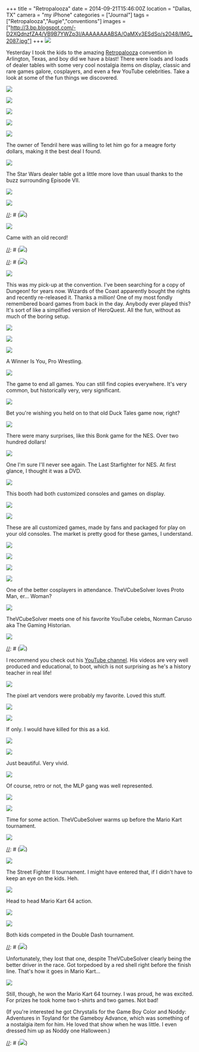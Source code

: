 +++
title = "Retropalooza"
date = 2014-09-21T15:46:00Z
location = "Dallas, TX"
camera = "my iPhone"
categories = ["Journal"]
tags = ["Retropalooza","Augie","conventions"]
images = ["http://3.bp.blogspot.com/-D2XQdnzfZA4/VB9B7YWZp3I/AAAAAAAABSA/OaMXv3ESdSo/s2048/IMG_2087.jpg"]
+++
![](http://3.bp.blogspot.com/-D2XQdnzfZA4/VB9B7YWZp3I/AAAAAAAABSA/OaMXv3ESdSo/s2048/IMG_2087.jpg)

Yesterday I took the kids to the amazing [Retropalooza](http://retropalooza.net/) convention in Arlington, Texas, and boy did we have a blast! There were loads and loads of dealer tables with some very cool nostalgia items on display, classic and rare games galore, cosplayers, and even a few YouTube celebrities. Take a look at some of the fun things we discovered.

<!--more-->

![](http://1.bp.blogspot.com/-HXASCWmwrns/VB9B7RlqdcI/AAAAAAAABR8/r7Jn3iva_8o/s2048/IMG_2088.jpg)

![](http://1.bp.blogspot.com/-TyzzeIJDe0Q/VB9B7lLowiI/AAAAAAAABSE/J5HlU6UfKBs/s2048/IMG_2089.jpg)

![](http://3.bp.blogspot.com/-5-4Vs9IyGNk/VB9B8NRBnlI/AAAAAAAABSM/z14XMhitMHY/s2048/IMG_2092.jpg)

![](http://3.bp.blogspot.com/-C5PxN3KtlCg/VB9CLd0k-hI/AAAAAAAABWY/T5803efuUfE/s2048/IMG_2175.jpg)

![](http://3.bp.blogspot.com/-dKgT0klCLFw/VB9CLB-eZUI/AAAAAAAABWU/KoL60K9HPqE/s2048/IMG_2172.JPG)

The owner of Tendril here was willing to let him go for a meagre forty dollars, making it the best deal I found.

![](http://2.bp.blogspot.com/-sWn_DFZn2tQ/VB9B9b4cd2I/AAAAAAAABSc/3Jq7addHOT8/s2048/IMG_2097.jpg)

The Star Wars dealer table got a little more love than usual thanks to the buzz surrounding Episode VII.

![](http://4.bp.blogspot.com/-CEmuvPxxSms/VB9B_fx2plI/AAAAAAAABTU/laoj62KyRPg/s2048/IMG_2108.JPG)

![](http://2.bp.blogspot.com/-795g_9-tShE/VB9B_q_h_HI/AAAAAAAABTM/HLCZUXZcwY4/s2048/IMG_2109.JPG)

[//]: # (![](http://3.bp.blogspot.com/-Dlw8CDRJ-cg/VB9B7-aWCXI/AAAAAAAABSI/pN7CPkkprW4/s2048/##IMG_2090.jpg))

[//]: # (ThePonyOwner is a HUGE Zelda fan.)

![](http://2.bp.blogspot.com/-Zefy2bOcdwk/VB9CBKPkYbI/AAAAAAAABT0/6UsH8jMLLNU/s2048/IMG_2114.JPG)

Came with an old record!

[//]: # (![](http://2.bp.blogspot.com/-1qfJMcs3v7M/VB9B8tLO2FI/AAAAAAAABSU/IqphpXucSUY/s2048/IMG_2095.jpg))

[//]: # (![](http://1.bp.blogspot.com/-vBgZ93wJ-E4/VB9B9XqVd1I/AAAAAAAABSs/-ApAInJTpZM/s2048/IMG_2096.JPG))

[//]: # (ThePonyOwner showing off her new Princess Peach necklace.)

![](http://1.bp.blogspot.com/-jE5iNQ7FICY/VB9CHoBRyMI/AAAAAAAABVc/o4BKXjvNCSQ/s2048/IMG_2141.JPG)

This was my pick-up at the convention. I've been searching for a copy of Dungeon! for years now. Wizards of the Coast apparently bought the rights and recently re-released it. Thanks a million! One of my most fondly remembered board games from back in the day. Anybody ever played this? It's sort of like a simplified version of HeroQuest. All the fun, without as much of the boring setup.

![](http://1.bp.blogspot.com/-jGQDirJenIc/VB9B9hgmZII/AAAAAAAABSk/EuY1iIJKrc8/s2048/IMG_2098.JPG)

![](http://3.bp.blogspot.com/-CnkTt8GIcE4/VB9CATqM8rI/AAAAAAAABTc/jkRFnb21uYc/s2048/IMG_2112.jpg)

![](http://3.bp.blogspot.com/-A7KZ43caW3Y/VB9CA9Y_PuI/AAAAAAAABTk/SQj66XP0ejM/s2048/IMG_2113.JPG)

A Winner Is You, Pro Wrestling.

![](http://2.bp.blogspot.com/-kg8BWScCMOY/VB9CLSueViI/AAAAAAAABWs/rD_idaWQ1Qo/s2048/IMG_2173.jpg)

The game to end all games. You can still find copies everywhere. It's very common, but historically very, very significant.

![](http://2.bp.blogspot.com/-iuOLyPwFwL8/VB9B-bRRdkI/AAAAAAAABS0/8R8jCFlwJo0/s2048/IMG_2105.jpg)

Bet you're wishing you held on to that old Duck Tales game now, right?

![](http://4.bp.blogspot.com/--8gur6sB4fM/VB9B-zU0dOI/AAAAAAAABS8/KYVruxLGnCw/s2048/IMG_2107.jpg)

There were many surprises, like this Bonk game for the NES. Over two hundred dollars!

![](http://3.bp.blogspot.com/-QH59WX1PGzQ/VB9CAEM8HuI/AAAAAAAABTY/p-e_EAWEQLs/s2048/IMG_2111.JPG)

One I'm sure I'll never see again. The Last Starfighter for NES. At first glance, I thought it was a DVD.

![](http://4.bp.blogspot.com/-Mbw7xcAJrR8/VB9CEXs4yuI/AAAAAAAABUk/rTm377xqcTE/s2048/IMG_2130.jpg)

This booth had both customized consoles and games on display.

![](http://3.bp.blogspot.com/-ytiW5MOEdI4/VB9CE4fqTKI/AAAAAAAABUw/WYUdft6oOQg/s2048/IMG_2131.jpg)

![](http://4.bp.blogspot.com/-1ubteIWiAZE/VB9CFXt4X4I/AAAAAAAABU4/YN-JM7efdCY/s2048/IMG_2132.JPG)

These are all customized games, made by fans and packaged for play on your old consoles. The market is pretty good for these games, I understand.

![](http://3.bp.blogspot.com/-TT16h_VsVec/VB9CF6ZXd-I/AAAAAAAABVI/0qgZ38RkbsM/s2048/IMG_2133.JPG)

![](http://1.bp.blogspot.com/-HUoz8x8WTPQ/VB9CGMC_T_I/AAAAAAAABVM/1NyOYfxldS0/s2048/IMG_2134.jpg)

![](http://2.bp.blogspot.com/-KzvuSK7s_So/VB9CEPWtytI/AAAAAAAABUg/eb03dIn4c5A/s2048/IMG_2129.JPG)

![](http://4.bp.blogspot.com/-CLvQji_8wCI/VB9B6ZdBe8I/AAAAAAAABR0/c6ULBfsm0RU/s2048/DSC02124.jpg)

One of the better cosplayers in attendance. TheVCubeSolver loves Proto Man, er… Woman?

![](http://4.bp.blogspot.com/-K-f03Y42Jw8/VB9B6VCaTcI/AAAAAAAABRw/aK5Fjpg7j_k/s2048/DSC02119.jpg)

TheVCubeSolver meets one of his favorite YouTube celebs, Norman Caruso aka The Gaming Historian.

![](http://4.bp.blogspot.com/-15ezjDpKbnw/VB9B6ZsBSYI/AAAAAAAABR4/iydZZt5E2wE/s2048/DSC02121.jpg)

[//]: # (![](http://2.bp.blogspot.com/-0dt7gETHeX8/VB9B-HJ6JeI/AAAAAAAABTE/lD97GvROEbA/s2048/IMG_2104.JPG))

I recommend you check out his [YouTube channel](https://www.youtube.com/user/mcfrosticles/). His videos are very well produced and educational, to boot, which is not surprising as he's a history teacher in real life!

![](http://1.bp.blogspot.com/-4l_6w8nPj84/VB9CBtb3AEI/AAAAAAAABTs/5IjFTPCgJTI/s2048/IMG_2116.JPG)

The pixel art vendors were probably my favorite. Loved this stuff.

![](http://3.bp.blogspot.com/-VesdmURcx8A/VB9CCG0UblI/AAAAAAAABT8/YYLwTZ-BjVg/s2048/IMG_2118.JPG)

![](http://1.bp.blogspot.com/-h-l2zTDGGBw/VB9CCZ8TkwI/AAAAAAAABUM/3SM_2B2pXD8/s2048/IMG_2119.JPG)

If only. I would have killed for this as a kid.

![](http://3.bp.blogspot.com/-vT0643E9N48/VB9CCv4ke_I/AAAAAAAABUE/QvqEi7pg0R4/s2048/IMG_2120.JPG)

![](http://3.bp.blogspot.com/-QQ2AFV-8KRI/VB9CDOgWIPI/AAAAAAAABUQ/ICbHJhJhaik/s2048/IMG_2122.JPG)

Just beautiful. Very vivid.

![](http://4.bp.blogspot.com/-dfLYPbG2BdY/VB9CDp3BwYI/AAAAAAAABUU/qAw2GgBiAMQ/s2048/IMG_2126.JPG)

Of course, retro or not, the MLP gang was well represented.

![](http://3.bp.blogspot.com/-lU1qurTWvKA/VB9CEJqXRQI/AAAAAAAABVQ/-eMU5Rle1Bo/s2048/IMG_2127.JPG)

![](http://4.bp.blogspot.com/-1kTGupbRgNc/VB9B8uOVEaI/AAAAAAAABSQ/uaVx_DNkPYU/s2048/IMG_2094.JPG)

Time for some action. TheVCubeSolver warms up before the Mario Kart tournament.

![](http://3.bp.blogspot.com/-Tm9C32C9J0g/VB9CHKsy19I/AAAAAAAABVg/bHTmaLm9b14/s2048/IMG_2136.JPG)

[//]: # (![](http://3.bp.blogspot.com/-30V63ZXsQb4/VB9CIgOMBhI/AAAAAAAABV0/AZ6436aIFOs/s2048/IMG_2154.JPG))

[//]: # (I heard about this back when Wreck It Ralph was in theaters. They released a version of the Fix It Felix game featured in the movie for the Sega Genesis. Think about that for a minute.)

![](http://3.bp.blogspot.com/-n6SnZVF6BM0/VB9CHUgVBxI/AAAAAAAABVY/3_is_jsrufg/s2048/IMG_2137.JPG)

The Street Fighter II tournament. I might have entered that, if I didn't have to keep an eye on the kids. Heh.

![](http://3.bp.blogspot.com/-Wfd6WOlIa4U/VB9CIVMNpWI/AAAAAAAABWE/Wh1mpgTKPYo/s2048/IMG_2147.JPG)

Head to head Mario Kart 64 action.

![](http://1.bp.blogspot.com/-Bt49VgEb8fs/VB9CIYaWctI/AAAAAAAABVw/tNCkBqo7Zr0/s2048/IMG_2152.JPG)

![](http://1.bp.blogspot.com/-IXQ_4RQP9g4/VB9CJx4o_KI/AAAAAAAABWQ/fkZ3m59cb_k/s2048/IMG_2161.JPG)

Both kids competed in the Double Dash tournament.

[//]: # (![](http://4.bp.blogspot.com/-4vhYqVLIgXE/VB9CKVjuuJI/AAAAAAAABWM/BbDpfvG9Qko/s2048/IMG_2166.JPG))

Unfortunately, they lost that one, despite TheVCubeSolver clearly being the better driver in the race. Got torpedoed by a red shell right before the finish line. That's how it goes in Mario Kart…

![](http://3.bp.blogspot.com/-_T-1dJJWHVo/VB9CJf526TI/AAAAAAAABV8/omFihDfFE6U/s2048/IMG_2156.jpg)

Still, though, he won the Mario Kart 64 tourney. I was proud, he was excited. For prizes he took home two t-shirts and two games. Not bad!

(If you're interested he got Chrystalis for the Game Boy Color and Noddy: Adventures in Toyland for the Gameboy Advance, which was something of a nostalgia item for him. He loved that show when he was little. I even dressed him up as Noddy one Halloween.)

[//]: # (![](http://1.bp.blogspot.com/-NbEzgR3HDgs/VB9CoBzh8mI/AAAAAAAABXI/BsqgCKPepuI/s2048/IMG_2177.JPG))

[//]: # (You know ThePonyOwner wasn't leaving without some horse with a horn in its head. She really fell in love with this pixel Twilight Sparkle, which is hanging in a place of honor in her room even now…)
